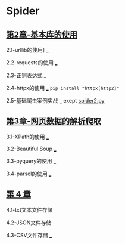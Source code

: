 # Spider

## [第2章-基本库的使用](第2章/)

2.1-urllib的使用] [_](https://github.com/Python3WebSpider/UrllibTest)   

2.2-requests的使用 [_](https://github.com/Python3WebSpider/RequestsTest) 

2.3-正则表达式 [_](https://github.com/Python3WebSpider/RegexTest) 

2.4-httpx的使用 [_](https://github.com/Python3WebSpider/HttpxTest) `pip install "httpx[http2]"` 

2.5-基础爬虫案例实战 [_](https://github.com/Python3WebSpider/ScrapeSsr1)  exept [spider2.py](https://github.com/Python3WebSpider/ScrapeSsr1/blob/master/spider2.py) 

## [第3章-网页数据的解析爬取](第3章/)

3.1-XPath的使用 [_](https://github.com/Python3WebSpider/XPathTest) 

3.2-Beautiful Soup [_](https://github.com/Python3WebSpider/BeautifulSoupTest) 

3.3-pyquery的使用 [_](https://github.com/Python3WebSpider/PyQueryTest) 

3.4-parsel的使用 [_](https://github.com/Python3WebSpider/ParselTest) 

## [第 4 章](第4章/)

4.1-txt文本文件存储

4.2-JSON文件存储

4.3-CSV文件存储 [_](https://github.com/Python3WebSpider/FileStorageTest) 
